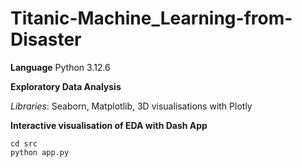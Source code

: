 # Titanic-Machine_Learning-from-Disaster


**Language**
Python 3.12.6

**Exploratory Data Analysis**

*Libraries*: Seaborn, Matplotlib, 3D visualisations with Plotly

**Interactive visualisation of EDA with Dash App** 
    
    cd src
    python app.py



